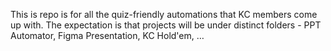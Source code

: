 This is repo is for all the quiz-friendly automations that KC members come up with. The expectation is that projects will be under distinct folders - PPT Automator, Figma Presentation, KC Hold'em, …

